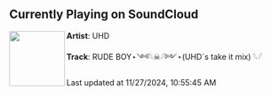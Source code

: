 ## Currently Playing on SoundCloud

[<img align="left" width="100" src="https://i1.sndcdn.com/artworks-BBO6ieyOvPB7adOg-nsuCtg-t500x500.jpg">](https://soundcloud.com/ultrahighdefinition2001/rude-boy-uhds-baddies-should-take-it-mix-v1)

**Artist**: UHD 

**Track**: RUDE BOY⋆༺𓆩☠︎︎𓆪༻⋆(UHD´s take it mix) 𓆩𓆪

Last updated at 11/27/2024, 10:55:45 AM
